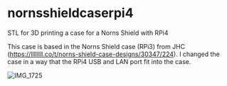# nornsshieldcaserpi4
STL for 3D printing a case for a Norns Shield with RPi4

This case is based in the Norns Shield case (RPi3) from JHC (https://llllllll.co/t/norns-shield-case-designs/30347/224). I changed the case in a way that the RPi4 USB and LAN port fit into the case.

![IMG_1725](https://user-images.githubusercontent.com/53465955/186604999-5539644c-6bcc-4eee-b134-7df3f3520898.JPG)
